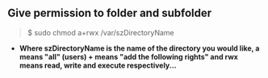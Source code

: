## Give permission to folder and subfolder
>$ sudo chmod a+rwx /var/szDirectoryName
* __Where szDirectoryName is the name of the directory you would like, a means "all" (users) + means "add the following rights" and rwx means read, write and execute respectively...__